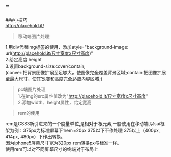 # -
###小技巧  
  http://placehold.it/ 
>移动端图片处理 


1.用div代替img标签的使用，添加style="background-image: url(http://placehold.it/尺寸宽度x尺寸高度)"  
2.给定高度 height  
3.设置background-size:cover/contain;  
(conver:把背景图像扩展至足够大，使图像完全覆盖背景区域;contain:把图像扩展至最大尺寸，使其宽度和高度完全适应内容区域;)  
  
>pc端图片处理  
1.在img的src属性值改为"http://placehold.it/尺寸宽度x尺寸高度"  
2.添加width、height属性，给定宽高  
  
  
>rem的使用  
  
rem是CSS3新引进来的一个度量单位,是相对于根元素<html>,一般使用在移动端,以sui框架为例：375px为标准屏幕下1rem=20px 375以下不作处理 375以上（400px, 414px, 480px）下作出转换。  
因为iphone5屏幕尺寸宽为320px rem转换px与标准一样。  
使用rem可以对不同屏幕尺寸的终端对于布局上
